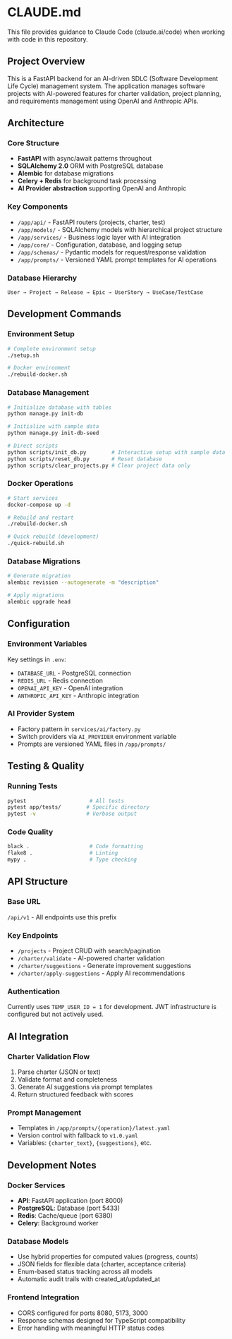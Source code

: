 # CLAUDE.md

This file provides guidance to Claude Code (claude.ai/code) when working with code in this repository.

## Project Overview

This is a FastAPI backend for an AI-driven SDLC (Software Development Life Cycle) management system. The application manages software projects with AI-powered features for charter validation, project planning, and requirements management using OpenAI and Anthropic APIs.

## Architecture

### Core Structure
- **FastAPI** with async/await patterns throughout
- **SQLAlchemy 2.0** ORM with PostgreSQL database
- **Alembic** for database migrations
- **Celery + Redis** for background task processing
- **AI Provider abstraction** supporting OpenAI and Anthropic

### Key Components
- `/app/api/` - FastAPI routers (projects, charter, test)
- `/app/models/` - SQLAlchemy models with hierarchical project structure
- `/app/services/` - Business logic layer with AI integration
- `/app/core/` - Configuration, database, and logging setup
- `/app/schemas/` - Pydantic models for request/response validation
- `/app/prompts/` - Versioned YAML prompt templates for AI operations

### Database Hierarchy
```
User → Project → Release → Epic → UserStory → UseCase/TestCase
```

## Development Commands

### Environment Setup
```bash
# Complete environment setup
./setup.sh

# Docker environment
./rebuild-docker.sh
```

### Database Management
```bash
# Initialize database with tables
python manage.py init-db

# Initialize with sample data
python manage.py init-db-seed

# Direct scripts
python scripts/init_db.py        # Interactive setup with sample data
python scripts/reset_db.py       # Reset database
python scripts/clear_projects.py # Clear project data only
```

### Docker Operations
```bash
# Start services
docker-compose up -d

# Rebuild and restart
./rebuild-docker.sh

# Quick rebuild (development)
./quick-rebuild.sh
```

### Database Migrations
```bash
# Generate migration
alembic revision --autogenerate -m "description"

# Apply migrations
alembic upgrade head
```

## Configuration

### Environment Variables
Key settings in `.env`:
- `DATABASE_URL` - PostgreSQL connection
- `REDIS_URL` - Redis connection  
- `OPENAI_API_KEY` - OpenAI integration
- `ANTHROPIC_API_KEY` - Anthropic integration

### AI Provider System
- Factory pattern in `services/ai/factory.py`
- Switch providers via `AI_PROVIDER` environment variable
- Prompts are versioned YAML files in `/app/prompts/`

## Testing & Quality

### Running Tests
```bash
pytest                    # All tests
pytest app/tests/        # Specific directory
pytest -v                # Verbose output
```

### Code Quality
```bash
black .                   # Code formatting
flake8 .                  # Linting
mypy .                    # Type checking
```

## API Structure

### Base URL
`/api/v1` - All endpoints use this prefix

### Key Endpoints
- `/projects` - Project CRUD with search/pagination
- `/charter/validate` - AI-powered charter validation
- `/charter/suggestions` - Generate improvement suggestions
- `/charter/apply-suggestions` - Apply AI recommendations

### Authentication
Currently uses `TEMP_USER_ID = 1` for development. JWT infrastructure is configured but not actively used.

## AI Integration

### Charter Validation Flow
1. Parse charter (JSON or text)
2. Validate format and completeness
3. Generate AI suggestions via prompt templates
4. Return structured feedback with scores

### Prompt Management
- Templates in `/app/prompts/{operation}/latest.yaml`
- Version control with fallback to `v1.0.yaml`
- Variables: `{charter_text}`, `{suggestions}`, etc.

## Development Notes

### Docker Services
- **API**: FastAPI application (port 8000)
- **PostgreSQL**: Database (port 5433)
- **Redis**: Cache/queue (port 6380)
- **Celery**: Background worker

### Database Models
- Use hybrid properties for computed values (progress, counts)
- JSON fields for flexible data (charter, acceptance criteria)
- Enum-based status tracking across all models
- Automatic audit trails with created_at/updated_at

### Frontend Integration
- CORS configured for ports 8080, 5173, 3000
- Response schemas designed for TypeScript compatibility
- Error handling with meaningful HTTP status codes